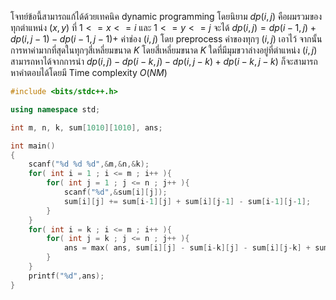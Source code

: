 โจทย์ข้อนี้สามารถแก้ได้ด้วยเทคนิค dynamic programming โดยนิยาม $dp(i,j)$ คือผมรวมของทุกตำแหน่ง $(x,y)$ ที่ $1<=x<=i$ และ $1<=y<=j$ จะได้ $dp(i,j) = dp(i-1,j) + dp(i,j-1) - dp(i-1,j-1) +$ ค่าช่อง $(i,j)$ โดย preprocess ค่าของทุกๆ $(i,j)$ เอาไว้ จากนั้นการหาค่ามากที่สุดในทุกๆสี่เหลี่ยมขนาด $K$ โดยสี่เหลี่ยมขนาด $K$ ใดที่มีมุมขวาล่างอยู่ที่ตำแหน่ง $(i,j)$ สามารถหาได้จากการนำ $dp(i,j)-dp(i-k,j)-dp(i,j-k)+dp(i-k,j-k)$ ก็จะสามารถหาคำตอบได้โดยมี Time complexity $O(NM)$

```cpp
#include <bits/stdc++.h>

using namespace std;

int m, n, k, sum[1010][1010], ans;

int main()
{
    scanf("%d %d %d",&m,&n,&k);
    for( int i = 1 ; i <= m ; i++ ){
        for( int j = 1 ; j <= n ; j++ ){
            scanf("%d",&sum[i][j]);
            sum[i][j] += sum[i-1][j] + sum[i][j-1] - sum[i-1][j-1];
        }
    }
    for( int i = k ; i <= m ; i++ ){
        for( int j = k ; j <= n ; j++ ){
            ans = max( ans, sum[i][j] - sum[i-k][j] - sum[i][j-k] + sum[i-k][j-k] );
        }
    }
    printf("%d",ans);
}
```